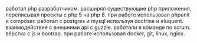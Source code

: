 работал php разработчиком. расширял существующие php приложения, переписывал проекты с php 5 на php 8. при работе использовал phpunit и composer. работал с postgres и mysql используя doctrine и eluquent. взаимодействие с внешними api с guzzle. работали в команде по scrum. вёрстка с js и bootrap. при работе использовал docker, git, linux, nginx.
